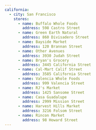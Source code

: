 ```yaml
---
california:
  - city: San Francisco
    stores:
      - name: Buffalo Whole Foods
        address: 598 Castro Street
      - name: Green Earth Natural
        address: 860 Divisadero Street
      - name: Bayside Market
        address: 120 Brannan Street
      - name: Other Avenues
        address: 3930 Judah Street
      - name: Bryan's Grocery
        address: 3445 California Street
      - name: Cal-Mart Calif Street
        address: 3585 California Street
      - name: Valencia Whole Foods
        address: 999 Valencia Street
      - name: RJ's Market
        address: 1425 Sansome Street
      - name: Casa Guadalupe
        address: 2999 Mission Street
      - name: Harvest Hills Market
        address: 3216 Folsom Street
      - name: Rincon Market
        address: 98 Howard Street
---
```

